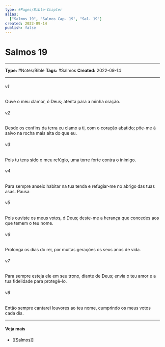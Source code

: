 ```yaml
---
type: #Pages/Bible-Chapter
alias:
  ["Salmos 19", "Salmos Cap. 19", "Sal. 19"]
created: 2022-09-14
publish: false
---
```


# Salmos 19

---

**Type:** #Notes/Bible
**Tags:** #Salmos
**Created:** 2022-09-14

---

###### v1
Ouve o meu clamor, ó Deus; atenta para a minha oração.
###### v2
Desde os confins da terra eu clamo a ti, com o coração abatido; põe-me à salvo na rocha mais alta do que eu.
###### v3
Pois tu tens sido o meu refúgio, uma torre forte contra o inimigo.
###### v4
Para sempre anseio habitar na tua tenda e refugiar-me no abrigo das tuas asas. Pausa
###### v5
Pois ouviste os meus votos, ó Deus; deste-me a herança que concedes aos que temem o teu nome.
###### v6
Prolonga os dias do rei, por muitas gerações os seus anos de vida.
###### v7
Para sempre esteja ele em seu trono, diante de Deus; envia o teu amor e a tua fidelidade para protegê-lo.
###### v8
Então sempre cantarei louvores ao teu nome, cumprindo os meus votos cada dia.


---

#### Veja mais

- [[Salmos]]
